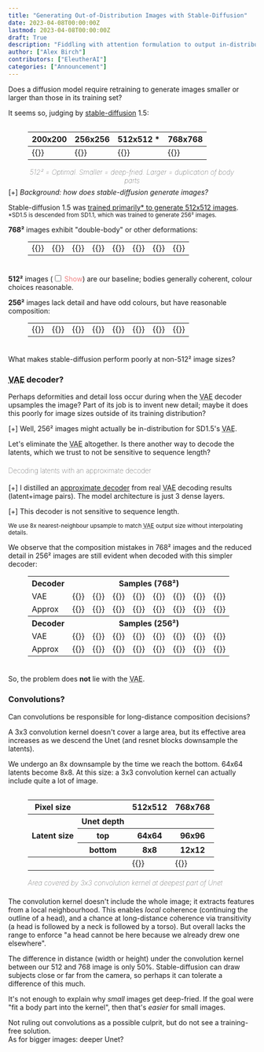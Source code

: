 ```yaml
---
title: "Generating Out-of-Distribution Images with Stable-Diffusion"
date: 2023-04-08T00:00:00Z
lastmod: 2023-04-08T00:00:00Z
draft: True
description: "Fiddling with attention formulation to output in-distribution attention probabilities"
author: ["Alex Birch"]
contributors: ["EleutherAI"]
categories: ["Announcement"]
---
```


<style>
figure {
  display: inline-block;
}
figure.table-fig {
/*  margin-top: initial;*/
  margin-top: 0;
  margin-bottom: 0.5em;
}
table.no-border-bottom:not(.highlighttable, .highlight table, .gist .highlight) td {
  border-bottom: initial;
}
figure.table-fig figcaption {
  margin-top: initial;
  text-align: center;
  font-style: italic;
  font-weight: lighter;
}
.subcaption {
  display: block;
  margin-top: 0.4em;
  line-height: 1.75em;
  font-size: 80%;
}

p.tight-to-figure {
  margin-bottom: 0;
}

figure.hidden + .tight-to-figure {
  margin-top: 1em;
}

details > summary::marker {
  font-style: initial;
}
details > summary ~ * {
  margin-left: 1.7em;
}
details > summary {
  cursor: pointer;
  list-style-type: "[+] ";
  user-select: none;
}
details[open] > summary {
  list-style-type: "[−] ";
  margin-bottom: 0;
}
details.margin-bottom {
  margin-bottom: 1em;
}

.toggle {
  color: lightcoral;
  user-select: none;
  cursor: pointer;
}
.toggle:hover {
  text-decoration: underline;
  text-decoration-style: dotted;
}
.toggle input {
  margin-right: 0.5em;
}
.hidden {
  display: none;
}

h4 {
  font-weight: lighter;
}
</style>

Does a diffusion model require retraining to generate images smaller or larger than those in its training set?

It seems so, judging by <a href="https://en.wikipedia.org/wiki/Stable_Diffusion">stable-diffusion</a> 1.5:

<figure class="table-fig">
  <table class="no-border-bottom">
    <thead>
      <tr>
        <th>200x200</th>
        <th>256x256</th>
        <th>512x512 *</th>
        <th>768x768</th>
      </tr>
    </thead>
    <tbody>
      <tr>
        <td>{{<linked-img src="./images/00295.715317074.sd1.5.regular200.png" width="175px" alt="Completely destroyed image; just garish stripes">}}</td>
        <td>{{<linked-img src="./images/00285.715317074.sd1.5.regular256.png" width="175px" alt="Substantially damaged image; garish, over-exposed. A low-detail person stands in front of a hill." >}}</td>
        <td>{{<linked-img src="./images/00265.715317074.sd1.5.regular512.png" width="175px" alt="Detailed 3D render of a vaporwave shrine maiden." >}}</td>
        <td>{{<linked-img src="./images/00275.715317074.sd1.5.regular768.png" width="175px" alt="Two shrine maidens melding into one." >}}</td>
      </tr>
    </tbody>
  </table>
  <figcaption>
    512² = Optimal. Smaller = deep-fried. Larger = duplication of body parts
  </figcaption>
</figure>

<details>
  <summary><em>Background: how does stable-diffusion generate images?</em></summary>
  <p>
    Stable-diffusion is a <a href="https://arxiv.org/abs/2112.10752">latent diffusion</a> model. Where a typical diffusion model removes noise from noised <em>pixels</em>: latent diffusion models remove noise from noised <em>latents</em> — a <em>learned downsample</em> of pixels. This reduces the dimensionality of the denoising problem.
  </p>
  <p>
    To produce a 512x512 image:
  </p>
  <ul>
    <li>We start by generating 64x64, 4-channel noise (noised latents).</li>
    <li>The Unet (and our ODE solver) iteratively remove portions of the noise from these noised latents, until we have fully-denoised latents.</li>
    <li>We pass our latents to the <abbr title="Variational Autoencoder">VAE</abbr> decoder, which upsamples them to a 512x512 RGB image.</li>
  </ul>
</details>
<p>
  Stable-diffusion 1.5 was <a href="https://huggingface.co/runwayml/stable-diffusion-v1-5">trained primarily* to generate 512x512 images</a>.<br>
  <small>*SD1.5 is descended from SD1.1, which was trained to generate 256² images.</small>
</p>

<p class="tight-to-figure">
  <strong>768²</strong> images exhibit "double-body" or other deformations:
</p>

<!-- <small><label class="toggle"><input type="checkbox" id="approx-768">Show approx decodes</label>, to see that problem is <strong>not</strong> caused by the <abbr title="Variational Autoencoder">VAE</abbr>.</small> -->

<figure class="table-fig">
  <table class="no-border-bottom">
    <tbody>
      <tr>
        <!-- <td>
          Decoder:<br>
          <label><input type="radio" name="768-decoder" value="VAE" checked>VAE</label><br>
          <label><input type="radio" name="768-decoder" value="approx">Approx</label>
        </td> -->
        <td>{{<linked-img src="./images/768/vae/00368.86322125.sd1.5.regular768.png" width="75px" >}}</td>
        <td>{{<linked-img src="./images/768/vae/00369.340323845.sd1.5.regular768.png" width="75px" >}}</td>
        <td>{{<linked-img src="./images/768/vae/00370.340323845.sd1.5.regular768.png" width="75px" >}}</td>
        <td>{{<linked-img src="./images/768/vae/00371.436376137.sd1.5.regular768.png" width="75px" >}}</td>
        <td>{{<linked-img src="./images/768/vae/00372.436376137.sd1.5.regular768.png" width="75px" >}}</td>
        <td>{{<linked-img src="./images/768/vae/00373.580263270.sd1.5.regular768.png" width="75px" >}}</td>
        <td>{{<linked-img src="./images/768/vae/00374.580263270.sd1.5.regular768.png" width="75px" >}}</td>
        <td>{{<linked-img src="./images/768/vae/00383.715317074.sd1.5.regular768.png" width="75px" >}}</td>
      </tr>
      <tr id="approx-768-target" class="hidden">
        <td>{{<linked-img src="./images/768/approx_beeg/00368.86322125.sd1.5.regular768.approx.png" width="75px" >}}</td>
        <td>{{<linked-img src="./images/768/approx_beeg/00369.340323845.sd1.5.regular768.approx.png" width="75px" >}}</td>
        <td>{{<linked-img src="./images/768/approx_beeg/00370.340323845.sd1.5.regular768.approx.png" width="75px" >}}</td>
        <td>{{<linked-img src="./images/768/approx_beeg/00371.436376137.sd1.5.regular768.approx.png" width="75px" >}}</td>
        <td>{{<linked-img src="./images/768/approx_beeg/00372.436376137.sd1.5.regular768.approx.png" width="75px" >}}</td>
        <td>{{<linked-img src="./images/768/approx_beeg/00373.580263270.sd1.5.regular768.approx.png" width="75px" >}}</td>
        <td>{{<linked-img src="./images/768/approx_beeg/00374.580263270.sd1.5.regular768.approx.png" width="75px" >}}</td>
        <td>{{<linked-img src="./images/768/approx_beeg/00383.715317074.sd1.5.regular768.approx.png" width="75px" >}}</td>
      </tr>
    </tbody>
  </table>
  <!-- <figcaption>
    768x768 samples: most exhibit "double-body" or other deformation.<br>
    <div class="subcaption">
      <label class="toggle"><input type="checkbox" id="approx-768">Show approx decodes</label>, to see that problem is <strong>not</strong> caused by the <abbr title="Variational Autoencoder">VAE</abbr>.
    </div>
  </figcaption> -->
</figure>

<p class="tight-to-figure">
  <strong>512²</strong> images (<label class="toggle"><input type="checkbox" id="baseline-512">Show</label>) are our baseline; bodies generally coherent, colour choices reasonable.
</p>

<figure class="table-fig hidden" id="baseline-512-target">
  <table class="no-border-bottom">
    <tbody>
      <tr>
        <td>{{<linked-img src="./images/512/00193.1157730004.sd1.5.regular512.png" width="75px" >}}</td>
        <td>{{<linked-img src="./images/512/00181.86322125.sd1.5.regular512.png" width="75px" >}}</td>
        <td>{{<linked-img src="./images/512/00187.580263270.sd1.5.regular512.png" width="75px" >}}</td>
        <td>{{<linked-img src="./images/512/00189.715317074.sd1.5.regular512.png" width="75px" >}}</td>
        <td>{{<linked-img src="./images/512/00190.715317074.sd1.5.regular512.png" width="75px" >}}</td>
        <td>{{<linked-img src="./images/512/00195.1289965640.sd1.5.regular512.png" width="75px" >}}</td>
        <td>{{<linked-img src="./images/512/00197.1385218415.sd1.5.regular512.png" width="75px" >}}</td>
        <td>{{<linked-img src="./images/512/00200.1542102181.sd1.5.regular512.png" width="75px" >}}</td>
      </tr>
    </tbody>
  </table>
  <!-- <figcaption>
    512x512 samples: bodies generally coherent (go easy on the hands!)<br>
  </figcaption> -->
</figure>

<p class="tight-to-figure">
  <strong>256²</strong> images lack detail and have odd colours, but have reasonable composition:
</p>

<!-- <small><label class="toggle"><input type="checkbox" id="approx-256">Show approx decodes</label>, to see that problem is <strong>not</strong> caused by the <abbr title="Variational Autoencoder">VAE</abbr>.</small> -->

<figure class="table-fig">
  <table class="no-border-bottom">
    <tbody>
      <tr>
        <!-- <td>
          Decoder:<br>
          <label><input type="radio" name="256-decoder" value="VAE" checked>VAE</label><br>
          <label><input type="radio" name="256-decoder" value="approx">Approx</label>
        </td> -->
        <td>{{<linked-img src="./images/256/vae/00307.436376137.sd1.5.regular256.png" width="75px" >}}</td>
        <td>{{<linked-img src="./images/256/vae/00308.436376137.sd1.5.regular256.png" width="75px" >}}</td>
        <td>{{<linked-img src="./images/256/vae/00310.580263270.sd1.5.regular256.png" width="75px" >}}</td>
        <td>{{<linked-img src="./images/256/vae/00313.830333947.sd1.5.regular256.png" width="75px" >}}</td>
        <td>{{<linked-img src="./images/256/vae/00316.1157730004.sd1.5.regular256.png" width="75px" >}}</td>
        <td>{{<linked-img src="./images/256/vae/00320.1385218415.sd1.5.regular256.png" width="75px" >}}</td>
        <td>{{<linked-img src="./images/256/vae/00321.1542102181.sd1.5.regular256.png" width="75px" >}}</td>
        <td>{{<linked-img src="./images/256/vae/00334.2106704619.sd1.5.regular256.png" width="75px" >}}</td>
      </tr>
      <tr id="approx-256-target" class="hidden">
        <td>{{<linked-img src="./images/256/approx_beeg/00339.436376137.sd1.5.regular256approx.png" width="75px" >}}</td>
        <td>{{<linked-img src="./images/256/approx_beeg/00340.436376137.sd1.5.regular256approx.png" width="75px" >}}</td>
        <td>{{<linked-img src="./images/256/approx_beeg/00342.580263270.sd1.5.regular256approx.png" width="75px" >}}</td>
        <td>{{<linked-img src="./images/256/approx_beeg/00345.830333947.sd1.5.regular256approx.png" width="75px" >}}</td>
        <td>{{<linked-img src="./images/256/approx_beeg/00348.1157730004.sd1.5.regular256approx.png" width="75px" >}}</td>
        <td>{{<linked-img src="./images/256/approx_beeg/00352.1385218415.sd1.5.regular256approx.png" width="75px" >}}</td>
        <td>{{<linked-img src="./images/256/approx_beeg/00353.1542102181.sd1.5.regular256approx.png" width="75px" >}}</td>
        <td>{{<linked-img src="./images/256/approx_beeg/00366.2106704619.sd1.5.regular256approx.png" width="75px" >}}</td>
      </tr>
    </tbody>
  </table>
  <!-- <figcaption>
    256x256 samples: correctly-composed, but detail-impaired.
    <div class="subcaption">
      <label class="toggle"><input type="checkbox" id="approx-256">Show approx decodes</label>, to see that problem is <strong>not</strong> caused by the <abbr title="Variational Autoencoder">VAE</abbr>.
    </div> 
  </figcaption>-->
</figure>

<p>
  What makes stable-diffusion perform poorly at non-512² image sizes?
</p>
<!-- Is it sensitive to image dimensions, sequence length, or distance between features? -->

<h3><abbr title="Variational Autoencoder">VAE</abbr> decoder?</h3>

<!-- <details>
  <summary><em>Background: what is the role of the <abbr title="Variational Autoencoder">VAE</abbr> decoder in latent diffusion?</em></summary>
  <p>
    Stable-diffusion is a <a href="https://arxiv.org/abs/2112.10752">latent diffusion</a> model. Where a typical diffusion model removes noise from noised <em>pixels</em>: latent diffusion models remove noise from noised <em>latents</em> — a <em>learned downsample</em> of pixels. This reduces the dimensionality of the denoising problem.
  </p>
  <p>
    To produce a 512x512 image:
  </p>
  <ul>
    <li>We start by generating 64x64, 4-channel noise (noised latents).</li>
    <li>The Unet (and our ODE solver) iteratively remove portions of the noise from these noised latents, until we have fully-denoised latents.</li>
    <li>We pass our latents to the <abbr title="Variational Autoencoder">VAE</abbr> decoder, which upsamples them to a 512x512 RGB image.</li>
  </ul>
</details> -->
<p>
  Perhaps deformities and detail loss occur during when the <abbr title="Variational Autoencoder">VAE</abbr> decoder upsamples the image? Part of its job is to invent new detail; maybe it does this poorly for image sizes outside of its training distribution?
</p>
<details class="margin-bottom">
  <summary>Well, 256² images might actually be in-distribution for SD1.5's <abbr title="Variational Autoencoder">VAE</abbr>.</summary>
  <ul>
    <li>
      SD1.1 was trained on <a href="https://huggingface.co/runwayml/stable-diffusion-v1-5">256²</a> images
      <ul>
        <li><small>it's unclear whether this refers to the Unet or the <abbr title="Variational Autoencoder">VAE</abbr>.</small></li>
      </ul>
    </li>
    <li>
      SD's 1.4-era <a href="https://huggingface.co/stabilityai/sd-vae-ft-mse">improved <abbr title="Variational Autoencoder">VAE</abbr>s</a> were <em>evaluated</em> against 256² images
      <ul>
        <li><small>it's unclear what size images they were <em>trained</em> on, or whether SD1.5's <abbr title="Variational Autoencoder">VAE</abbr> is derived from them.</small></li>
      </ul>
    </li>
  </ul>
</details>
<p>
  Let's eliminate the <abbr title="Variational Autoencoder">VAE</abbr> altogether. Is there another way to decode the latents, which we trust to not be sensitive to sequence length?
</p>

<h4>Decoding latents with an approximate decoder</h4>
<details class="margin-bottom">
  <summary>I distilled an <a href="https://birchlabs.co.uk/machine-learning#vae-distillation">approximate decoder</a> from real <abbr title="Variational Autoencoder">VAE</abbr> decoding results (latent+image pairs). The model architecture is just 3 dense layers.</summary>

```python
from torch.nn import Module, Linear, SiLU
from torch import FloatTensor

class Decoder(Module):
  def __init__(self, inner_dim = 12) -> None:
    super().__init__()
    self.in_proj = Linear(4, inner_dim)
    self.nonlin0 = SiLU()
    self.hidden_layer = Linear(inner_dim, inner_dim)
    self.nonlin1 = SiLU()
    self.out_proj = Linear(inner_dim, 3)
  
  def forward(self, sample: FloatTensor) -> FloatTensor:
    sample = self.in_proj(sample)
    sample = self.nonlin0(sample)
    sample = self.hidden(sample)
    sample = self.nonlin1(sample)
    sample = self.out_proj(sample)
    return sample
```
</details>

<details class="margin-bottom">
  <summary>This decoder is not sensitive to sequence length.</summary>
  <ul>
    <li>
      <strong>Only</strong> does colour-space conversion (latent channels to RGB)
      <ul>
        <li><small>does <strong>not</strong> upsample / create new details</small></li>
      </ul>
    </li>
    <li>Decodes pixels <em>independently</em> of each other</li>
  </ul>
</details>

<p>
  <small>We use 8x nearest-neighbour upsample to match <abbr title="Variational Autoencoder">VAE</abbr> output size without interpolating details.</small>
</p>

<p class="tight-to-figure">
We observe that the composition mistakes in 768² images and the reduced detail in 256² images are still evident when decoded with this simpler decoder:
</p>

<figure class="table-fig">
  <table class="no-border-bottom">
    <tbody>
      <tr>
        <th>Decoder</th>
        <th colspan="8">Samples (768²)</th>
      </tr>
      <tr>
        <td>VAE</td>
        <td>{{<linked-img src="./images/768/vae/00368.86322125.sd1.5.regular768.png" width="75px" >}}</td>
        <td>{{<linked-img src="./images/768/vae/00369.340323845.sd1.5.regular768.png" width="75px" >}}</td>
        <td>{{<linked-img src="./images/768/vae/00370.340323845.sd1.5.regular768.png" width="75px" >}}</td>
        <td>{{<linked-img src="./images/768/vae/00371.436376137.sd1.5.regular768.png" width="75px" >}}</td>
        <td>{{<linked-img src="./images/768/vae/00372.436376137.sd1.5.regular768.png" width="75px" >}}</td>
        <td>{{<linked-img src="./images/768/vae/00373.580263270.sd1.5.regular768.png" width="75px" >}}</td>
        <td>{{<linked-img src="./images/768/vae/00374.580263270.sd1.5.regular768.png" width="75px" >}}</td>
        <td>{{<linked-img src="./images/768/vae/00383.715317074.sd1.5.regular768.png" width="75px" >}}</td>
      </tr>
      <tr>
        <td>Approx</td>
        <td>{{<linked-img src="./images/768/approx_beeg/00368.86322125.sd1.5.regular768.approx.png" width="75px" >}}</td>
        <td>{{<linked-img src="./images/768/approx_beeg/00369.340323845.sd1.5.regular768.approx.png" width="75px" >}}</td>
        <td>{{<linked-img src="./images/768/approx_beeg/00370.340323845.sd1.5.regular768.approx.png" width="75px" >}}</td>
        <td>{{<linked-img src="./images/768/approx_beeg/00371.436376137.sd1.5.regular768.approx.png" width="75px" >}}</td>
        <td>{{<linked-img src="./images/768/approx_beeg/00372.436376137.sd1.5.regular768.approx.png" width="75px" >}}</td>
        <td>{{<linked-img src="./images/768/approx_beeg/00373.580263270.sd1.5.regular768.approx.png" width="75px" >}}</td>
        <td>{{<linked-img src="./images/768/approx_beeg/00374.580263270.sd1.5.regular768.approx.png" width="75px" >}}</td>
        <td>{{<linked-img src="./images/768/approx_beeg/00383.715317074.sd1.5.regular768.approx.png" width="75px" >}}</td>
      </tr>
      <tr>
        <th>Decoder</th>
        <th colspan="8">Samples (256²)</th>
      </tr>
      <tr>
        <td>VAE</td>
        <td>{{<linked-img src="./images/256/vae/00307.436376137.sd1.5.regular256.png" width="75px" >}}</td>
        <td>{{<linked-img src="./images/256/vae/00308.436376137.sd1.5.regular256.png" width="75px" >}}</td>
        <td>{{<linked-img src="./images/256/vae/00310.580263270.sd1.5.regular256.png" width="75px" >}}</td>
        <td>{{<linked-img src="./images/256/vae/00313.830333947.sd1.5.regular256.png" width="75px" >}}</td>
        <td>{{<linked-img src="./images/256/vae/00316.1157730004.sd1.5.regular256.png" width="75px" >}}</td>
        <td>{{<linked-img src="./images/256/vae/00320.1385218415.sd1.5.regular256.png" width="75px" >}}</td>
        <td>{{<linked-img src="./images/256/vae/00321.1542102181.sd1.5.regular256.png" width="75px" >}}</td>
        <td>{{<linked-img src="./images/256/vae/00334.2106704619.sd1.5.regular256.png" width="75px" >}}</td>
      </tr>
      <tr>
        <td>Approx</td>
        <td>{{<linked-img src="./images/256/approx_beeg/00339.436376137.sd1.5.regular256approx.png" width="75px" >}}</td>
        <td>{{<linked-img src="./images/256/approx_beeg/00340.436376137.sd1.5.regular256approx.png" width="75px" >}}</td>
        <td>{{<linked-img src="./images/256/approx_beeg/00342.580263270.sd1.5.regular256approx.png" width="75px" >}}</td>
        <td>{{<linked-img src="./images/256/approx_beeg/00345.830333947.sd1.5.regular256approx.png" width="75px" >}}</td>
        <td>{{<linked-img src="./images/256/approx_beeg/00348.1157730004.sd1.5.regular256approx.png" width="75px" >}}</td>
        <td>{{<linked-img src="./images/256/approx_beeg/00352.1385218415.sd1.5.regular256approx.png" width="75px" >}}</td>
        <td>{{<linked-img src="./images/256/approx_beeg/00353.1542102181.sd1.5.regular256approx.png" width="75px" >}}</td>
        <td>{{<linked-img src="./images/256/approx_beeg/00366.2106704619.sd1.5.regular256approx.png" width="75px" >}}</td>
      </tr>
    </tbody>
  </table>
</figure>

<p>So, the problem does <strong>not</strong> lie with the <abbr title="Variational Autoencoder">VAE</abbr>.</p>

<h3>Convolutions?</h3>

<p>Can convolutions be responsible for long-distance composition decisions?</p>

<p>A 3x3 convolution kernel doesn't cover a large area, but its effective area increases as we descend the Unet (and resnet blocks downsample the latents).</p>

<p>
We undergo an 8x downsample by the time we reach the bottom. 64x64 latents become 8x8. At this size: a 3x3 convolution kernel can actually include quite a lot of image.
</p>

<figure class="table-fig">
  <table class="no-border-bottom">
    <thead>
      <tr>
        <th>Pixel size</th>
        <th/>
        <th>512x512</th>
        <th>768x768</th>
      </tr>
      <tr>
        <th rowspan="3">Latent size</th>
        <th>Unet depth</th>
        <th colspan="2"/>
      </tr>
      <tr>
        <th>top</th>
        <th>64x64</th>
        <th>96x96</th>
      </tr>
      <tr>
        <th>bottom</th>
        <th>8x8</th>
        <th>12x12</th>
      </tr>
      <!-- <tr>
        <th>3x3 conv covers (% of canvas)</th>
        <th>14</th>
        <th>6</th>
      </tr> -->
    </thead>
    <tbody>
      <tr>
        <td colspan="2"/>
        <td>{{<linked-img src="./images/latents-approx-conv.miko.512.png" width="175px" alt="largest area covered by convolution kernel for this 512x512 close portrait, is about the size of a face." >}}</td>
        <td>{{<linked-img src="./images/latents-approx-conv.miko.768.png" width="175px" alt="largest area covered by convolution kernel for this 768x768 less-zoomed-in portrait is about the size of a head." >}}</td>
      </tr>
    </tbody>
  </table>
  <figcaption>
    Area covered by 3x3 convolution kernel at deepest part of Unet
  </figcaption>
</figure>

<p>
  The convolution kernel doesn't include the whole image; it extracts features from a local neighbourhood. This enables <em>local</em> coherence (continuing the outline of a head), and a chance at long-distance coherence via transitivity (a head is followed by a neck is followed by a torso). But overall lacks the range to enforce "a head cannot be here because we already drew one elsewhere".
</p>
<p>
  The difference in distance (width or height) under the convolution kernel between our 512 and 768 image is only 50%. Stable-diffusion can draw subjects close or far from the camera, so perhaps it can tolerate a difference of this much.
</p>
<p>
  It's not enough to explain why <em>small</em> images get deep-fried. If the goal were "fit a body part into the kernel", then that's <em>easier</em> for small images.
</p>
<p>
  Not ruling out convolutions as a possible culprit, but do not see a training-free solution.<br>
  As for bigger images: deeper Unet?
</p>

<script>
  const checkboxIDs = ['baseline-512'];//, 'approx-768', 'approx-256'];
  for (const checkboxID of checkboxIDs) {
    const targetID = `${checkboxID}-target`;
    document.getElementById(checkboxID).addEventListener('change', (event) => {
      const classList = document.getElementById(targetID).classList;
      if (event.target.checked) {
        classList.remove('hidden');
      } else {
        classList.add('hidden');
      }
    });
  }
</script>